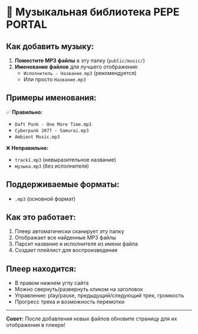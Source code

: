 # 🎵 Музыкальная библиотека PEPE PORTAL

## Как добавить музыку:

1. **Поместите MP3 файлы** в эту папку (`public/music/`)
2. **Именование файлов** для лучшего отображения:
   - `Исполнитель - Название.mp3` (рекомендуется)
   - Или просто `Название.mp3`

## Примеры именования:

✅ **Правильно:**
- `Daft Punk - One More Time.mp3`
- `Cyberpunk 2077 - Samurai.mp3` 
- `Ambient Music.mp3`

❌ **Неправильно:**
- `track1.mp3` (невыразительное название)
- `музыка.mp3` (без исполнителя)

## Поддерживаемые форматы:

- `.mp3` (основной формат)

## Как это работает:

1. Плеер автоматически сканирует эту папку
2. Отображает все найденные MP3 файлы
3. Парсит название и исполнителя из имени файла
4. Создает плейлист для воспроизведения

## Плеер находится:

- В правом нижнем углу сайта
- Можно свернуть/развернуть кликом на заголовок
- Управление: play/pause, предыдущий/следующий трек, громкость
- Прогресс трека и возможность перемотки

---

**Совет:** После добавления новых файлов обновите страницу для их отображения в плеере! 